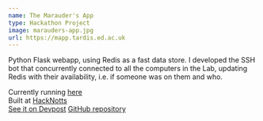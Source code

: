 ```yaml
---
name: The Marauder's App
type: Hackathon Project
image: marauders-app.jpg
url: https://mapp.tardis.ed.ac.uk
---
```


Python Flask webapp, using Redis as a fast data store. 
I developed the SSH bot that concurrently connected to 
all the computers in the Lab, updating Redis with their 
availability, i.e. if someone was on them and who.

Currently running <a href="https://mapp.tardis.ed.ac.uk">here</a><br/>
Built at <a href="http://hacknotts.com">HackNotts</a><br/>
<a href="http://devpost.com/software/the-marauder-s-app">See it on Devpost</a>
<a href="https://github.com/AngusP/hacknotts15">GitHub repository</a>

